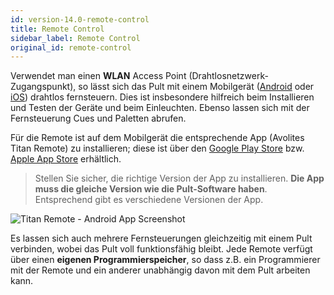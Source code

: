 ```yaml
---
id: version-14.0-remote-control
title: Remote Control
sidebar_label: Remote Control
original_id: remote-control
---
```


Verwendet man einen **WLAN** Access Point (Drahtlosnetzwerk-Zugangspunkt),
so lässt sich das Pult mit einem Mobilgerät ([Android](https://play.google.com/store/apps/developer?id=Avolites+Ltd) oder [iOS](https://apps.apple.com/us/developer/avolites-ltd/id688791177#see-all/i-phone-apps)) drahtlos
fernsteuern. Dies ist insbesondere hilfreich beim Installieren und
Testen der Geräte und beim Einleuchten. Ebenso lassen sich mit der
Fernsteuerung Cues und Paletten abrufen.

Für die Remote ist auf dem Mobilgerät die entsprechende App (Avolites
Titan Remote) zu installieren; diese ist über den [Google Play Store](https://play.google.com/store/apps/developer?id=Avolites+Ltd) bzw. [Apple App
Store](https://apps.apple.com/us/developer/avolites-ltd/id688791177#see-all/i-phone-apps) erhältlich.

>   Stellen Sie sicher, die richtige Version der App zu installieren. **Die
	App muss die gleiche Version wie die Pult-Software haben**. Entsprechend 
	gibt es verschiedene Versionen der App.

![Titan Remote - Android App Screenshot](/docs/images/Fixture-View-in-Titan-Remote-Android-App.png)

Es lassen sich auch mehrere Fernsteuerungen gleichzeitig mit einem Pult
verbinden, wobei das Pult voll funktionsfähig bleibt. Jede Remote
verfügt über einen **eigenen Programmierspeicher**, so dass z.B. ein
Programmierer mit der Remote und ein anderer unabhängig davon mit dem
Pult arbeiten kann.
